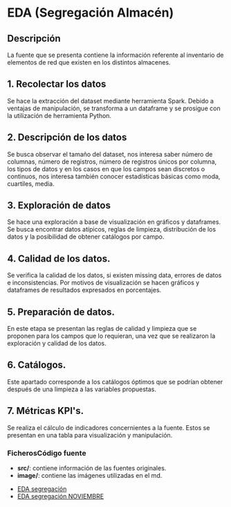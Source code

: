 
# EDA (Segregación Almacén)

## Descripción

La fuente que se presenta contiene la información referente al inventario de elementos de red que existen en los distintos almacenes.

## 1. Recolectar los datos
Se hace la extracción del dataset mediante herramienta Spark. Debido a ventajas de manipulación, se transforma a un dataframe y se prosigue con la utilización de herramienta Python.

## 2. Descripción de los datos
Se busca observar el tamaño del dataset, nos interesa saber número de columnas, número de registros, número de registros únicos por columna, los tipos de datos y en los casos en que los campos sean discretos o continuos, nos interesa también conocer estadísticas básicas como moda, cuartiles, media.

## 3. Exploración de datos
Se hace una exploración a base de visualización en gráficos y dataframes. Se busca encontrar datos atípicos, reglas de limpieza, distribución de los datos y la posibilidad de obtener catálogos por campo.

## 4. Calidad de los datos.
Se verifica la calidad de los datos, si existen missing data, errores de datos e inconsistencias. Por motivos de visualización se hacen gráficos y dataframes de resultados expresados en porcentajes.

## 5. Preparación de datos.
En este etapa se presentan las reglas de calidad y limpieza que se proponen para los campos que lo requieran, una vez que se realizaron la exploración y  calidad de los datos.

## 6. Catálogos.

Este apartado corresponde a los catálogos óptimos que se podrían obtener después de una limpieza a las variables propuestas.

## 7. Métricas KPI's.

Se realiza el cálculo de indicadores concernientes a la fuente. Estos se presentan en una tabla para visualización y manipulación.

### FicherosCódigo fuente
* **src/**: contiene información de las fuentes originales.
* **image/**: contiene las imágenes utilizadas en el md.
- [EDA segregación](Segregación_Inventario.md)
- [EDA segregación NOVIEMBRE](Segregación_InventarioNOV.md)

